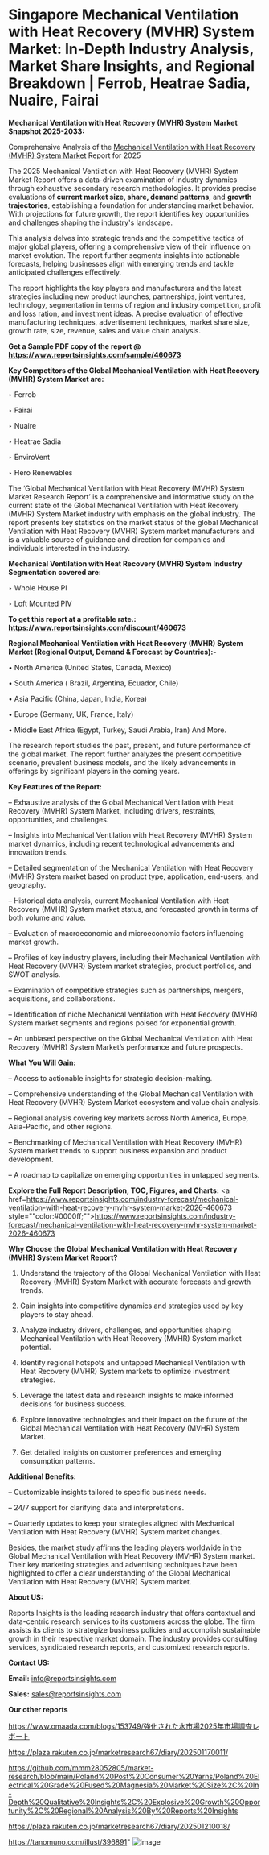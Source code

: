 # Singapore Mechanical Ventilation with Heat Recovery (MVHR) System Market: In-Depth Industry Analysis, Market Share Insights, and Regional Breakdown | Ferrob, Heatrae Sadia, Nuaire, Fairai

<strong>Mechanical Ventilation with Heat Recovery (MVHR) System Market Snapshot 2025-2033:</strong>

Comprehensive Analysis of the <a href=https://www.reportsinsights.com/sample/460673>Mechanical Ventilation with Heat Recovery (MVHR) System Market</a> Report for 2025

The 2025 Mechanical Ventilation with Heat Recovery (MVHR) System Market Report offers a data-driven examination of industry dynamics through exhaustive secondary research methodologies. It provides precise evaluations of <strong>current market size, share, demand patterns</strong>, and <strong>growth trajectories</strong>, establishing a foundation for understanding market behavior. With projections for future growth, the report identifies key opportunities and challenges shaping the industry's landscape.

This analysis delves into strategic trends and the competitive tactics of major global players, offering a comprehensive view of their influence on market evolution. The report further segments insights into actionable forecasts, helping businesses align with emerging trends and tackle anticipated challenges effectively.

The report highlights the key players and manufacturers and the latest strategies including new product launches, partnerships, joint ventures, technology, segmentation in terms of region and industry competition, profit and loss ration, and investment ideas. A precise evaluation of effective manufacturing techniques, advertisement techniques, market share size, growth rate, size, revenue, sales and value chain analysis.

<strong>Get a Sample PDF copy of the report @ <a href=https://www.reportsinsights.com/sample/460673 style=color:#0000ff;>https://www.reportsinsights.com/sample/460673</a></strong>

<strong>Key Competitors of the Global Mechanical Ventilation with Heat Recovery (MVHR) System Market are:</strong>

‣ Ferrob

‣ Fairai

‣ Nuaire

‣ Heatrae Sadia

‣ EnviroVent

‣ Hero Renewables

The ‘Global Mechanical Ventilation with Heat Recovery (MVHR) System Market Research Report’ is a comprehensive and informative study on the current state of the Global Mechanical Ventilation with Heat Recovery (MVHR) System Market industry with emphasis on the global industry. The report presents key statistics on the market status of the global Mechanical Ventilation with Heat Recovery (MVHR) System market manufacturers and is a valuable source of guidance and direction for companies and individuals interested in the industry.

<strong>Mechanical Ventilation with Heat Recovery (MVHR) System Industry Segmentation covered are:</strong>

‣ Whole House PI

‣ Loft Mounted PIV

<strong>To get this report at a profitable rate.: <a href=https://www.reportsinsights.com/discount/460673 style=color:#0000ff;>https://www.reportsinsights.com/discount/460673</a></strong>

<strong>Regional Mechanical Ventilation with Heat Recovery (MVHR) System Market (Regional Output, Demand &amp; Forecast by Countries):-</strong>

• North America (United States, Canada, Mexico)

• South America ( Brazil, Argentina, Ecuador, Chile)

• Asia Pacific (China, Japan, India, Korea)

• Europe (Germany, UK, France, Italy)

• Middle East Africa (Egypt, Turkey, Saudi Arabia, Iran) And More.

The research report studies the past, present, and future performance of the global market. The report further analyzes the present competitive scenario, prevalent business models, and the likely advancements in offerings by significant players in the coming years.

<strong>Key Features of the Report:</strong>

– Exhaustive analysis of the Global Mechanical Ventilation with Heat Recovery (MVHR) System Market, including drivers, restraints, opportunities, and challenges.

– Insights into Mechanical Ventilation with Heat Recovery (MVHR) System market dynamics, including recent technological advancements and innovation trends.

– Detailed segmentation of the Mechanical Ventilation with Heat Recovery (MVHR) System market based on product type, application, end-users, and geography.

– Historical data analysis, current Mechanical Ventilation with Heat Recovery (MVHR) System market status, and forecasted growth in terms of both volume and value.

– Evaluation of macroeconomic and microeconomic factors influencing market growth.

– Profiles of key industry players, including their Mechanical Ventilation with Heat Recovery (MVHR) System market strategies, product portfolios, and SWOT analysis.

– Examination of competitive strategies such as partnerships, mergers, acquisitions, and collaborations.

– Identification of niche Mechanical Ventilation with Heat Recovery (MVHR) System market segments and regions poised for exponential growth.

– An unbiased perspective on the Global Mechanical Ventilation with Heat Recovery (MVHR) System Market’s performance and future prospects.

<strong>What You Will Gain:</strong>

– Access to actionable insights for strategic decision-making.

– Comprehensive understanding of the Global Mechanical Ventilation with Heat Recovery (MVHR) System Market ecosystem and value chain analysis.

– Regional analysis covering key markets across North America, Europe, Asia-Pacific, and other regions.

– Benchmarking of Mechanical Ventilation with Heat Recovery (MVHR) System market trends to support business expansion and product development.

– A roadmap to capitalize on emerging opportunities in untapped segments.

<strong>Explore the Full Report Description, TOC, Figures, and Charts:</strong>
<a href=https://www.reportsinsights.com/industry-forecast/mechanical-ventilation-with-heat-recovery-mvhr-system-market-2026-460673 style=""color:#0000ff;"">https://www.reportsinsights.com/industry-forecast/mechanical-ventilation-with-heat-recovery-mvhr-system-market-2026-460673</a>

<strong>Why Choose the Global Mechanical Ventilation with Heat Recovery (MVHR) System Market Report?</strong>

1. Understand the trajectory of the Global Mechanical Ventilation with Heat Recovery (MVHR) System Market with accurate forecasts and growth trends.

2. Gain insights into competitive dynamics and strategies used by key players to stay ahead.

3. Analyze industry drivers, challenges, and opportunities shaping Mechanical Ventilation with Heat Recovery (MVHR) System market potential.

4. Identify regional hotspots and untapped Mechanical Ventilation with Heat Recovery (MVHR) System markets to optimize investment strategies.

5. Leverage the latest data and research insights to make informed decisions for business success.

6. Explore innovative technologies and their impact on the future of the Global Mechanical Ventilation with Heat Recovery (MVHR) System Market.

7. Get detailed insights on customer preferences and emerging consumption patterns.

<strong>Additional Benefits:</strong>

– Customizable insights tailored to specific business needs.

– 24/7 support for clarifying data and interpretations.

– Quarterly updates to keep your strategies aligned with Mechanical Ventilation with Heat Recovery (MVHR) System market changes.

Besides, the market study affirms the leading players worldwide in the Global Mechanical Ventilation with Heat Recovery (MVHR) System market. Their key marketing strategies and advertising techniques have been highlighted to offer a clear understanding of the Global Mechanical Ventilation with Heat Recovery (MVHR) System market.

<strong><strong>About US</strong>:</strong>

Reports Insights is the leading research industry that offers contextual and data-centric research services to its customers across the globe. The firm assists its clients to strategize business policies and accomplish sustainable growth in their respective market domain. The industry provides consulting services, syndicated research reports, and customized research reports.

<strong>Contact US:</strong>

<p class=><b>Email:</b> <a href=mailto:info@reportsinsights.com>info@reportsinsights.com</a></p>
<p class=><b>Sales:</b> <a href=mailto:sales@reportsinsights.com>sales@reportsinsights.com</a></p>

<strong>Our other reports</strong>

<a href=https://www.omaada.com/blogs/153749/強化された水市場2025年市場調査レポート>https://www.omaada.com/blogs/153749/強化された水市場2025年市場調査レポート</a>

<a href=https://plaza.rakuten.co.jp/marketresearch67/diary/202501170011/>https://plaza.rakuten.co.jp/marketresearch67/diary/202501170011/</a>

<a href=https://github.com/mmm28052805/market-research/blob/main/Poland%20Post%20Consumer%20Yarns/Poland%20Electrical%20Grade%20Fused%20Magnesia%20Market%20Size%2C%20In-Depth%20Qualitative%20Insights%2C%20Explosive%20Growth%20Opportunity%2C%20Regional%20Analysis%20By%20Reports%20Insights>https://github.com/mmm28052805/market-research/blob/main/Poland%20Post%20Consumer%20Yarns/Poland%20Electrical%20Grade%20Fused%20Magnesia%20Market%20Size%2C%20In-Depth%20Qualitative%20Insights%2C%20Explosive%20Growth%20Opportunity%2C%20Regional%20Analysis%20By%20Reports%20Insights</a>

<a href=https://plaza.rakuten.co.jp/marketresearch67/diary/202501210018/>https://plaza.rakuten.co.jp/marketresearch67/diary/202501210018/</a>

<a href=https://tanomuno.com/illust/396891>https://tanomuno.com/illust/396891</a>"
![image](https://github.com/user-attachments/assets/633a902a-ef4e-44ca-8975-d6a286c496d6)
